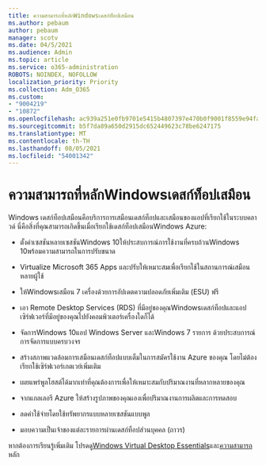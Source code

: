```yaml
---
title: ความสามารถที่หลักWindowsเดสก์ท็อปเสมือน
ms.author: pebaum
author: pebaum
manager: scotv
ms.date: 04/5/2021
ms.audience: Admin
ms.topic: article
ms.service: o365-administration
ROBOTS: NOINDEX, NOFOLLOW
localization_priority: Priority
ms.collection: Adm_O365
ms.custom:
- "9004219"
- "10872"
ms.openlocfilehash: ac939a251e0fb9701e5415b4807397e470b0f9001f8559e94fa089dcdb5697f4
ms.sourcegitcommit: b5f7da89a650d2915dc652449623c78be6247175
ms.translationtype: MT
ms.contentlocale: th-TH
ms.lasthandoff: 08/05/2021
ms.locfileid: "54001342"
---
```

# <a name="key-capabilities-of-windows-virtual-desktop"></a>ความสามารถที่หลักWindowsเดสก์ท็อปเสมือน


Windows เดสก์ท็อปเสมือนคือบริการการเสมือนเดสก์ท็อปและเสมือนของแอปที่เรียกใช้ในระบบคลาวด์ นี่คือสิ่งที่คุณสามารถเกิดขึ้นเมื่อเรียกใช้เดสก์ท็อปเสมือนWindows Azure:

- ตั้งค่าเซสชันหลายเซสชันWindows 10ให้ประสบการณ์การใช้งานที่ครบถ้วนWindows 10พร้อมความสามารถในการปรับขนาด

- Virtualize Microsoft 365 Apps และปรับให้เหมาะสมเพื่อเรียกใช้ในสถานการณ์เสมือนหลายผู้ใช้

- ให้Windowsเสมือน 7 เครื่องด้วยการอัปเดตความปลอดภัยเพิ่มเติม (ESU) ฟรี

- เอา Remote Desktop Services (RDS) ที่มีอยู่ของคุณWindowsเดสก์ท็อปและแอปเซิร์ฟเวอร์ที่มีอยู่ของคุณไปยังคอมพิวเตอร์เครื่องใดก็ได้

- จัดการWindows 10แอป Windows Server และWindows 7 รายการ ด้วยประสบการณ์การจัดการแบบครบวงจร 

- สร้างสภาพแวดล้อมการเสมือนเดสก์ท็อปแบบเต็มในการสมัครใช้งาน Azure ของคุณ โดยไม่ต้องเรียกใช้เซิร์ฟเวอร์เกตเวย์เพิ่มเติม

- เผยแพร่พูลโฮสต์ได้มากเท่าที่คุณต้องการเพื่อให้เหมาะสมกับปริมาณงานที่หลากหลายของคุณ

- จากแกลเลอรี Azure ให้สร้างรูปภาพของคุณเองเพื่อปริมาณงานการผลิตและการทดสอบ 

- ลดค่าใช้จ่ายโดยใช้ทรัพยากรแบบหลายเซสชันแบบพูล 

- มอบความเป็นเจ้าของแต่ละรายการผ่านเดสก์ท็อปส่วนบุคคล (ถาวร)

หากต้องการเรียนรู้เพิ่มเติม โปรดดู[Windows Virtual Desktop Essentials](https://go.microsoft.com/fwlink/?linkid=2127033)และ[ความสามารถ](https://docs.microsoft.com/azure/virtual-desktop/overview#key-capabilities)หลัก
